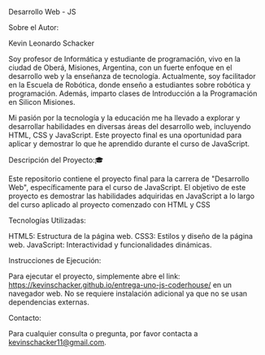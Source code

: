 Desarrollo Web - JS

Sobre el Autor:

Kevin Leonardo Schacker

Soy profesor de Informática y estudiante de programación, vivo en la ciudad de Oberá, Misiones, Argentina,  con un fuerte enfoque en el desarrollo web y la enseñanza de tecnología. Actualmente, soy facilitador en la Escuela de Robótica, donde enseño a estudiantes sobre robótica y programación. 
Además, imparto clases de Introducción a la Programación en Silicon Misiones.

Mi pasión por la tecnología y la educación me ha llevado a explorar y desarrollar habilidades en diversas áreas del desarrollo web, incluyendo HTML, CSS y JavaScript. 
Este proyecto final es una oportunidad para aplicar y demostrar lo que he aprendido durante el curso de JavaScript.

Descripción del Proyecto:🎓

Este repositorio contiene el proyecto final para la carrera de "Desarrollo Web", específicamente para el curso de JavaScript. El objetivo de este proyecto es demostrar las habilidades adquiridas en JavaScript a lo largo del curso aplicado al proyecto comenzado con HTML y CSS

Tecnologías Utilizadas:

HTML5: Estructura de la página web.
CSS3: Estilos y diseño de la página web.
JavaScript: Interactividad y funcionalidades dinámicas.

Instrucciones de Ejecución:

Para ejecutar el proyecto, simplemente abre el link: https://kevinschacker.github.io/entrega-uno-js-coderhouse/ en un navegador web. No se requiere instalación adicional ya que no se usan dependencias externas.

Contacto:

Para cualquier consulta o pregunta, por favor contacta a kevinschacker11@gmail.com.
